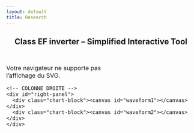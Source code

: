 ```yaml
---
layout: default
title: Research
---
```


<h2 style="text-align: center;">Class EF inverter – Simplified Interactive Tool</h2>

<div class="interactive-body">
  <style>
    .interactive-body {
      font-size: 1rem;
      margin-top: 3rem;
    }

    .interactive-body .container {
      display: flex;
      gap: 2rem;
      align-items: flex-start;
    }

    .interactive-body #left-panel,
    .interactive-body #right-panel {
      display: flex;
      flex-direction: column;
      gap: 1.5rem;
    }

    .interactive-body #left-panel {
      width: 50%;
    }

    .interactive-body #right-panel {
      width: 50%;
    }

    .interactive-body svg {
      display: block;
      width: 100%;
      height: auto;
    }

    .interactive-body .chart-block {
      width: 100%;
    }

    .interactive-body .chart-block canvas {
      width: 100% !important;
      height: auto !important;
      aspect-ratio: 3 / 2;
    }
  </style>

  <div class="container">
    <!-- COLONNE GAUCHE -->
    <div id="left-panel">
      <object type="image/svg+xml" data="/assets/img/sec_circuit.svg">
        Votre navigateur ne supporte pas l’affichage du SVG.
      </object>
    </div>

    <!-- COLONNE DROITE -->
    <div id="right-panel">
      <div class="chart-block"><canvas id="waveform1"></canvas></div>
      <div class="chart-block"><canvas id="waveform2"></canvas></div>
    </div>
  </div>
</div>

<!-- Chart.js -->
<script src="https://cdn.jsdelivr.net/npm/chart.js"></script>

<script>
  // Exemple de tracé dynamique – tu peux adapter selon tes calculs
  function createWaveform(canvasId, label, color) {
    const ctx = document.getElementById(canvasId).getContext('2d');
    const data = {
      labels: Array.from({ length: 200 }, (_, i) => i / 20),
      datasets: [{
        label: label,
        data: Array.from({ length: 200 }, (_, i) => Math.sin(i / 10)),
        borderColor: color,
        borderWidth: 2,
        fill: false,
      }]
    };
    new Chart(ctx, {
      type: 'line',
      data: data,
      options: {
        responsive: true,
        maintainAspectRatio: false,
        scales: {
          x: { title: { display: true, text: 'Time (a.u.)' } },
          y: { title: { display: true, text: label } }
        }
      }
    });
  }

  // Initialisation des deux formes d’onde
  createWaveform('waveform1', 'Voltage (V)', 'blue');
  createWaveform('waveform2', 'Current (A)', 'red');
</script>
